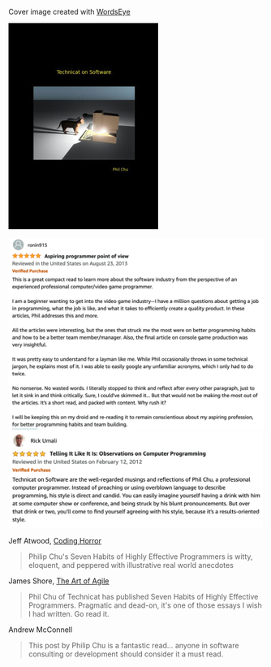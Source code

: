 Cover image created with [WordsEye](http://wordseye.com/)

![technicat on software cover](/images/technicatonsoftware/covers/bn.jpg)

[![technicat on software review](/images/technicatonsoftware/reviews/ronin.png)](https://www.amazon.com/Technicat-Software-Philip-Chu/dp/1082483958)
[![technicat on software review](/images/technicatonsoftware/reviews/umali.png)](https://www.amazon.com/Technicat-Software-Philip-Chu/dp/1082483958)

Jeff Atwood, [Coding Horror](http://blog.codinghorror.com/seven-habits-of-highly-effective-programmers/)
> Philip Chu's Seven Habits of Highly Effective Programmers is witty, eloquent, and peppered with illustrative real world anecdotes

James Shore, [The Art of Agile](http://www.jamesshore.com/Blog/Seven-Habits-of-Highly-Effective-Programmers.html)
> Phil Chu of Technicat has published Seven Habits of Highly Effective Programmers. Pragmatic and dead-on, it's one of those essays I wish I had written. Go read it.

Andrew McConnell
> This post by Philip Chu is a fantastic read… anyone in software consulting or development should consider it a must read.
